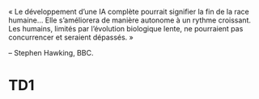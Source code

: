 
« Le développement d’une IA complète pourrait signifier la fin de la race humaine… Elle s’améliorera de manière autonome à 
un rythme croissant. Les humains, limités par l’évolution biologique lente, ne pourraient pas concurrencer et seraient 
dépassés. »

– Stephen Hawking, BBC.

# TD1
